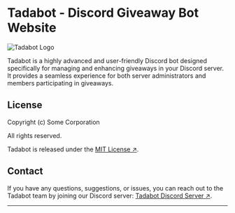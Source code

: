 # Tadabot - Discord Giveaway Bot Website

![Tadabot Logo](https://cdn.discordapp.com/attachments/922939216109916170/1116365392550563920/yourkakva.png)

Tadabot is a highly advanced and user-friendly Discord bot designed specifically for managing and enhancing giveaways in your Discord server. It provides a seamless experience for both server administrators and members participating in giveaways.

## License

Copyright (c) Some Corporation

All rights reserved.

Tadabot is released under the [MIT License ↗]([https://github.com/your-username/tadabot/blob/main/LICENSE](https://github.com/vatsious/tadabot-website/blob/main/LICENSE)).

## Contact

If you have any questions, suggestions, or issues, you can reach out to the Tadabot team by joining our Discord server: [Tadabot Discord Server ↗](https://discord.gg/zr8hRh5Snj).

---
